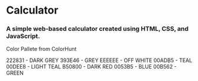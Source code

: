 # Calculator

### A simple web-based calculator created using HTML, CSS, and JavaScript.

Color Pallete from ColorHunt

222831 - DARK GREY
393E46 - GREY
EEEEEE - OFF WHITE
00ADB5 - TEAL
00DEE8 - LIGHT TEAL
B50800 - DARK RED
0053B5 - BLUE
00B562 - GREEN